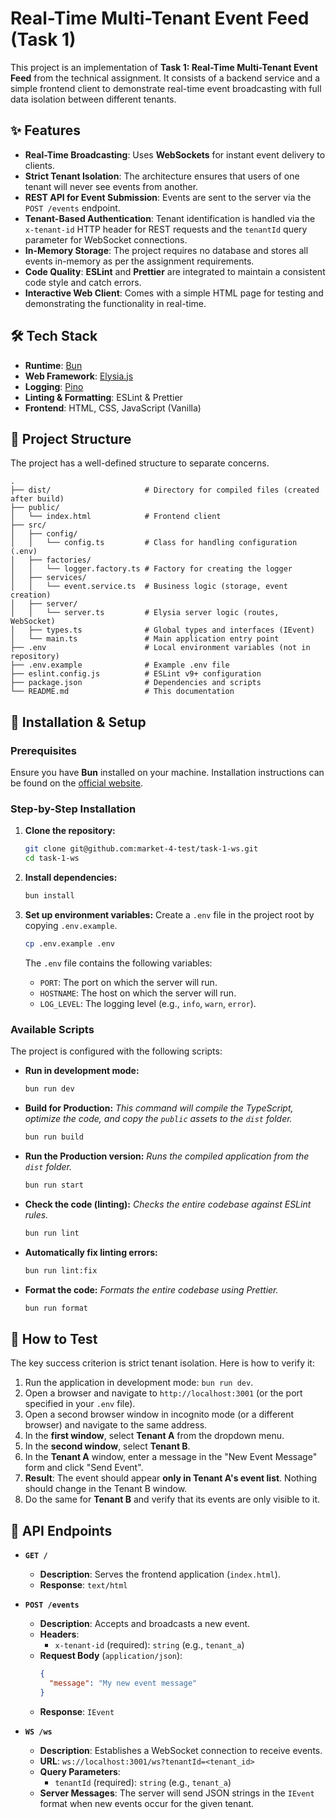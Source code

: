 # Real-Time Multi-Tenant Event Feed (Task 1)

This project is an implementation of **Task 1: Real-Time Multi-Tenant Event Feed** from the technical assignment. It
consists of a backend service and a simple frontend client to demonstrate real-time event broadcasting with full data
isolation between different tenants.

## ✨ Features

- **Real-Time Broadcasting**: Uses **WebSockets** for instant event delivery to clients.
- **Strict Tenant Isolation**: The architecture ensures that users of one tenant will never see events from another.
- **REST API for Event Submission**: Events are sent to the server via the `POST /events` endpoint.
- **Tenant-Based Authentication**: Tenant identification is handled via the `x-tenant-id` HTTP header for REST requests
  and the `tenantId` query parameter for WebSocket connections.
- **In-Memory Storage**: The project requires no database and stores all events in-memory as per the assignment
  requirements.
- **Code Quality**: **ESLint** and **Prettier** are integrated to maintain a consistent code style and catch errors.
- **Interactive Web Client**: Comes with a simple HTML page for testing and demonstrating the functionality in
  real-time.

## 🛠️ Tech Stack

- **Runtime**: [Bun](https://bun.sh/)
- **Web Framework**: [Elysia.js](https://elysiajs.com/)
- **Logging**: [Pino](https://getpino.io/)
- **Linting & Formatting**: ESLint & Prettier
- **Frontend**: HTML, CSS, JavaScript (Vanilla)

## 📁 Project Structure

The project has a well-defined structure to separate concerns.

```
.
├── dist/                     # Directory for compiled files (created after build)
├── public/
│   └── index.html            # Frontend client
├── src/
│   ├── config/
│   │   └── config.ts         # Class for handling configuration (.env)
│   ├── factories/
│   │   └── logger.factory.ts # Factory for creating the logger
│   ├── services/
│   │   └── event.service.ts  # Business logic (storage, event creation)
│   ├── server/
│   │   └── server.ts         # Elysia server logic (routes, WebSocket)
│   ├── types.ts              # Global types and interfaces (IEvent)
│   └── main.ts               # Main application entry point
├── .env                      # Local environment variables (not in repository)
├── .env.example              # Example .env file
├── eslint.config.js          # ESLint v9+ configuration
├── package.json              # Dependencies and scripts
└── README.md                 # This documentation
```

## 🚀 Installation & Setup

### Prerequisites

Ensure you have **Bun** installed on your machine. Installation instructions can be found on
the [official website](https://bun.sh/docs/installation).

### Step-by-Step Installation

1. **Clone the repository:**

   ```bash
   git clone git@github.com:market-4-test/task-1-ws.git
   cd task-1-ws
   ```

2. **Install dependencies:**

   ```bash
   bun install
   ```

3. **Set up environment variables:**
   Create a `.env` file in the project root by copying `.env.example`.

   ```bash
   cp .env.example .env
   ```

   The `.env` file contains the following variables:

    - `PORT`: The port on which the server will run.
    - `HOSTNAME`: The host on which the server will run.
    - `LOG_LEVEL`: The logging level (e.g., `info`, `warn`, `error`).

### Available Scripts

The project is configured with the following scripts:

- **Run in development mode:**

  ```bash
  bun run dev
  ```

- **Build for Production:**
  *This command will compile the TypeScript, optimize the code, and copy the `public` assets to the `dist` folder.*

  ```bash
  bun run build
  ```

- **Run the Production version:**
  *Runs the compiled application from the `dist` folder.*

  ```bash
  bun run start
  ```

- **Check the code (linting):**
  *Checks the entire codebase against ESLint rules.*

  ```bash
  bun run lint
  ```

- **Automatically fix linting errors:**

  ```bash
  bun run lint:fix
  ```

- **Format the code:**
  *Formats the entire codebase using Prettier.*

  ```bash
  bun run format
  ```

## 🧪 How to Test

The key success criterion is strict tenant isolation. Here is how to verify it:

1. Run the application in development mode: `bun run dev`.
2. Open a browser and navigate to `http://localhost:3001` (or the port specified in your `.env` file).
3. Open a second browser window in incognito mode (or a different browser) and navigate to the same address.
4. In the **first window**, select **Tenant A** from the dropdown menu.
5. In the **second window**, select **Tenant B**.
6. In the **Tenant A** window, enter a message in the "New Event Message" form and click "Send Event".
7. **Result**: The event should appear **only in Tenant A's event list**. Nothing should change in the Tenant B window.
8. Do the same for **Tenant B** and verify that its events are only visible to it.

## 🔌 API Endpoints

- **`GET /`**

    - **Description**: Serves the frontend application (`index.html`).
    - **Response**: `text/html`

- **`POST /events`**

    - **Description**: Accepts and broadcasts a new event.
    - **Headers**:
        - `x-tenant-id` (required): `string` (e.g., `tenant_a`)
    - **Request Body** (`application/json`):
      ```json
      {
        "message": "My new event message"
      }
      ```
    - **Response**: `IEvent`

- **`WS /ws`**

    - **Description**: Establishes a WebSocket connection to receive events.
    - **URL**: `ws://localhost:3001/ws?tenantId=<tenant_id>`
    - **Query Parameters**:
        - `tenantId` (required): `string` (e.g., `tenant_a`)
    - **Server Messages**: The server will send JSON strings in the `IEvent` format when new events occur for the given
      tenant.

